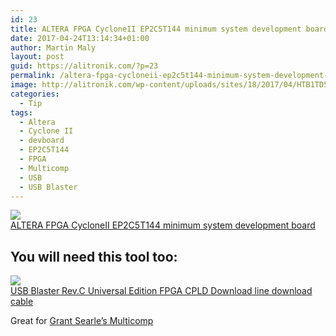 ```yaml
---
id: 23
title: ALTERA FPGA CycloneII EP2C5T144 minimum system development board
date: 2017-04-24T13:14:34+01:00
author: Martin Maly
layout: post
guid: https://alitronik.com/?p=23
permalink: /altera-fpga-cycloneii-ep2c5t144-minimum-system-development-board/
image: http://alitronik.com/wp-content/uploads/sites/18/2017/04/HTB1TD5VOVXXXXX3XpXXq6xXFXXXU.jpg
categories:
  - Tip
tags:
  - Altera
  - Cyclone II
  - devboard
  - EP2C5T144
  - FPGA
  - Multicomp
  - USB
  - USB Blaster
---
```

<a href="http://s.click.aliexpress.com/e/qfAi6yF" target="_parent"><img src="//ae01.alicdn.com/kf/HTB1_L52OVXXXXc5XXXXq6xXFXXXn/Free-Shipping-1pcs-lot-font-b-ALTERA-b-font-font-b-FPGA-b-font-font-b.jpg_220x220.jpg" /><span style="display: block;">ALTERA FPGA CycloneII EP2C5T144 minimum system development board</span></a>

## You will need this tool too:  
<a href="http://s.click.aliexpress.com/e/bEiYNjQ" target="_parent"><img src="//ae01.alicdn.com/kf/HTB1Wt.nQXXXXXc7XpXXq6xXFXXXu/85021-font-b-USB-b-font-font-b-Blaster-b-font-Rev-C-Universal-Edition-FPGA.jpg_220x220.jpg" /><span style="display: block;">USB Blaster Rev.C Universal Edition FPGA CPLD Download line download cable</span></a>

Great for [Grant Searle&#8217;s Multicomp](http://searle.hostei.com/grant/Multicomp/)